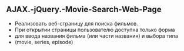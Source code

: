 ## AJAX.-jQuery.-Movie-Search-Web-Page
- Реализовать веб-страницу для поиска фильмов. 
- При открытии страницы пользователю доступна только форма 
- для ввода названия фильма (или части названия) и выбора типа 
- (movie, series, episode)

